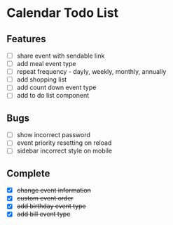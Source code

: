 # Calendar Todo List

## Features
- [ ] share event with sendable link
- [ ] add meal event type 
- [ ] repeat frequency - dayly, weekly, monthly, annually
- [ ] add shopping list
- [ ] add count down event type 
- [ ] add to do list component

## Bugs
- [ ] show incorrect password
- [ ] event priority resetting on reload
- [ ] sidebar incorrect style on mobile

## Complete
- [x] ~~change event information~~ 
- [x] ~~custom event order~~
- [x] ~~add birthday event type~~
- [x] ~~add bill event type~~
